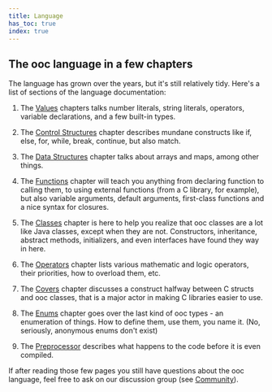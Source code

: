 ```yaml
---
title: Language
has_toc: true
index: true
---
```


## The ooc language in a few chapters

The language has grown over the years, but it's still relatively tidy.
Here's a list of sections of the language documentation:

 1. The [Values](/docs/lang/values/) chapters talks number literals, string
    literals, operators, variable declarations, and a few built-in types.

 2. The [Control Structures](/docs/lang/control-structures/) chapter describes
    mundane constructs like if, else, for, while, break, continue, but also
    match.

 3. The [Data Structures](/docs/lang/data-structures/) chapter talks about
    arrays and maps, among other things.

 4. The [Functions](/docs/lang/functions/) chapter will teach you anything
    from declaring function to calling them, to using external functions
    (from a C library, for example), but also variable arguments, default
    arguments, first-class functions and a nice syntax for closures.

 5. The [Classes](/docs/lang/classes/) chapter is here to help you realize
    that ooc classes are a lot like Java classes, except when they are not.
    Constructors, inheritance, abstract methods, initializers, and even
    interfaces have found they way in here.

 6. The [Operators](/docs/lang/operators/) chapter lists various mathematic
    and logic operators, their priorities, how to overload them, etc.

 7. The [Covers](/docs/lang/covers/) chapter discusses a construct halfway
    between C structs and ooc classes, that is a major actor in making C
    libraries easier to use.

 8. The [Enums](/docs/lang/enums/) chapter goes over the last kind of ooc
    types - an enumeration of things. How to define them, use them, you
    name it. (No, seriously, anonymous enums don't exist)

 9. The [Preprocessor](/docs/lang/preprocessor/) describes what happens to
    the code before it is even compiled.

If after reading those few pages you still have questions about the ooc
language, feel free to ask on our discussion group (see
[Community](/community)).

